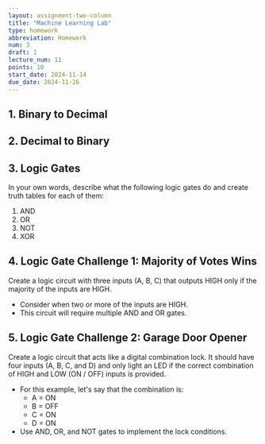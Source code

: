 ```yaml
---
layout: assignment-two-column
title: "Machine Learning Lab"
type: homework
abbreviation: Homework
num: 3
draft: 1
lecture_num: 11
points: 10
start_date: 2024-11-14
due_date: 2024-11-26
---
```



## 1. Binary to Decimal


## 2. Decimal to Binary


## 3. Logic Gates
In your own words, describe what the following logic gates do and create truth tables for each of them:

1. AND
1. OR
1. NOT
1. XOR


## 4. Logic Gate Challenge 1: Majority of Votes Wins
Create a logic circuit with three inputs (A, B, C) that outputs HIGH only if the majority of the inputs are HIGH.

* Consider when two or more of the inputs are HIGH.
* This circuit will require multiple AND and OR gates.


## 5. Logic Gate Challenge 2: Garage Door Opener
Create a logic circuit that acts like a digital combination lock. It should have four inputs (A, B, C, and D) and only light an LED if the correct combination of HIGH and LOW (ON / OFF) inputs is provided.

* For this example, let's say that the combination is:
    * A = ON
    * B = OFF
    * C = ON
    * D = ON
* Use AND, OR, and NOT gates to implement the lock conditions.
